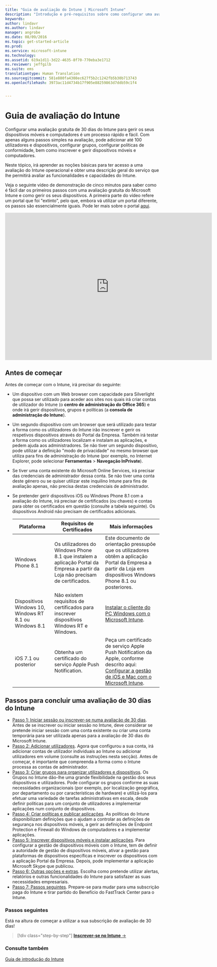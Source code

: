 ```yaml
---
title: "Guia de avaliação do Intune | Microsoft Intune"
description: "Introdução e pré-requisitos sobre como configurar uma avaliação gratuita de 30 dias do Intune"
keywords: 
author: lindavr
ms.author: lindavr
manager: angrobe
ms.date: 08/09/2016
ms.topic: get-started-article
ms.prod: 
ms.service: microsoft-intune
ms.technology: 
ms.assetid: 619a1d11-3d22-4635-8f70-770eba3e1712
ms.reviewer: jeffgilb
ms.suite: ems
translationtype: Human Translation
ms.sourcegitcommit: 581e880fa4308ec627f5b2c1242fb5b30b713743
ms.openlocfilehash: 3973ac11d4734b17f905e88259863d7ddb59c1f4


---
```


# Guia de avaliação do Intune
Configurar uma avaliação gratuita de 30 dias do Intune para gerir os seus dispositivos móveis e computadores é um processo rápido e fácil. Com apenas alguns passos simples na avaliação, pode adicionar até 100 utilizadores e dispositivos, configurar grupos, configurar políticas de conformidade, bem como inscrever e gerir dispositivos móveis e computadores.

Neste tópico, irá aprender as noções básicas para ter acesso a uma avaliação do Intune operacional e obter uma descrição geral do serviço que lhe permitirá avaliar as funcionalidades e capacidades do Intune.

Veja o seguinte vídeo de demonstração de cinco minutos para saber como é fácil dar os primeiros passos com uma avaliação gratuita do Microsoft Intune e como gerir os seus dispositivos. A primeira parte do vídeo refere um portal que foi "extinto", pelo que, embora vá utilizar um portal diferente, os passos são essencialmente iguais. Pode ler mais sobre o portal [aqui](https://docs.microsoft.com/intune/deploy-use/account-portal-merged-with-Office-365).

<iframe width="675" height="480" src="https://www.youtube.com/embed/ltcZvm4VOFU" frameborder="0" allowfullscreen></iframe>

## Antes de começar
Antes de começar com o Intune, irá precisar do seguinte:

-   Um dispositivo com um Web browser com capacidade para Silverlight que possa ser utilizado para aceder aos sites nos quais irá criar contas de utilizador do Intune (o **centro de administração do Office 365**) e onde irá gerir dispositivos, grupos e políticas (a **consola de administração do Intune**).

-   Um segundo dispositivo com um browser que será utilizado para testar a forma como os utilizadores do Intune irão inscrever e gerir os respetivos dispositivos através do Portal da Empresa. Também irá testar a forma como os utilizadores localizam e instalam as aplicações, e pedem ajuda aos administradores. Se não tiver um segundo dispositivo, pode utilizar a definição "modo de privacidade" no mesmo browser que utiliza para fins de administração do Intune (por exemplo, no Internet Explorer, pode selecionar **Ferramentas** &gt; **Navegação InPrivate**).

-   Se tiver uma conta existente do Microsoft Online Services, irá precisar das credenciais de administrador dessa conta. Se não tiver uma conta deste género ou se quiser utilizar este inquilino Intune para fins de avaliação apenas, não precisa destas credenciais de administrador.

-   Se pretender gerir dispositivos iOS ou Windows Phone 8.1 com a avaliação do Intune, irá precisar de certificados (ou chaves) e contas para obter os certificados em questão (consulte a tabela seguinte). Os dispositivos Android não precisam de certificados adicionais.

    |Plataforma|Requisitos de Certificados|Mais informações|
    |------------|----------------------------|--------------------|
    |Windows Phone 8.1 |Os utilizadores do Windows Phone 8.1 que instalem a aplicação Portal da Empresa a partir da Loja não precisam de certificados. |Este documento de orientação pressupõe que os utilizadores obtêm a aplicação Portal da Empresa a partir da Loja em dispositivos Windows Phone 8.1 ou posteriores. |
    |Dispositivos Windows 10, Windows RT 8.1 ou Windows 8.1|Não existem requisitos de certificados para inscrever dispositivos Windows RT e Windows.|[Instalar o cliente do PC Windows com o Microsoft Intune](/Intune/Deploy-Use/install-the-windows-pc-client-with-microsoft-intune).|
    |iOS 7.1 ou posterior|Obtenha um certificado do serviço Apple Push Notification.|Peça um certificado de serviço Apple Push Notification da Apple, conforme descrito aqui: [Configurar a gestão de iOS e Mac com o Microsoft Intune](/Intune/Deploy-Use/set-up-ios-and-mac-management-with-microsoft-intune).|

## Passos para concluir uma avaliação de 30 dias do Intune
- [Passo 1: Iniciar sessão ou inscrever-se numa avaliação de 30 dias](get-started-with-a-30-day-trial-of-microsoft-intune-step-1.md). Antes de se inscrever ou iniciar sessão no Intune, deve considerar se pretende iniciar sessão com uma conta existente ou criar uma conta temporária para ser utilizada apenas para a avaliação de 30 dias do Microsoft Intune.
- [Passo 2: Adicionar utilizadores](get-started-with-a-30-day-trial-of-microsoft-intune-step-2.md). Agora que configurou a sua conta, irá adicionar contas de utilizador individuais ao Intune ou adicionar utilizadores em volume (consulte as instruções nesta secção). Antes de começar, é importante que compreenda a forma como o Intune processa as contas de administrador.
- [Passo 3: Criar grupos para organizar utilizadores e dispositivos](get-started-with-a-30-day-trial-of-microsoft-intune-step-3.md). Os Grupos no Intune dão-lhe uma grande flexibilidade na gestão dos seus dispositivos e utilizadores. Pode configurar os grupos conforme as suas necessidades organizacionais (por exemplo, por localização geográfica, por departamento ou por características de hardware) e utilizá-los para efetuar uma variedade de tarefas administrativas em escala, desde definir políticas para um conjunto de utilizadores a implementar aplicações num conjunto de dispositivos.
- [Passo 4: Criar políticas e publicar aplicações](get-started-with-a-30-day-trial-of-microsoft-intune-step-4.md). As políticas do Intune disponibilizam definições que o ajudam a controlar as definições de segurança nos dispositivos móveis, a gerir as definições de Endpoint Protection e Firewall do Windows de computadores e a implementar aplicações.
- [Passo 5: Inscrever dispositivos móveis e instalar aplicações](get-started-with-a-30-day-trial-of-microsoft-intune-step-5.md). Para configurar a gestão de dispositivos móveis com o Intune, tem de definir a autoridade de gestão de dispositivos móveis, ativar a gestão para plataformas de dispositivos específicas e inscrever os dispositivos com a aplicação Portal da Empresa. Depois, pode implementar a aplicação Microsoft Skype que publicou.
- [Passo 6: Outras opções e extras](get-started-with-a-30-day-trial-of-microsoft-intune-step-6.md). Escolha como pretende utilizar alertas, relatórios e outras funcionalidades do Intune para satisfazer as suas necessidades empresariais.
- [Passo 7: Passos seguintes](get-started-with-a-30-day-trial-of-microsoft-intune-step-7.md). Prepare-se para mudar para uma subscrição paga do Intune e tirar partido do Benefício do FastTrack Center para o Intune.


### Passos seguintes
Está na altura de começar a utilizar a sua subscrição de avaliação de 30 dias!

>[!div class="step-by-step"]
[**Inscrever-se no Intune** &rarr;](.\get-started-with-a-30-day-trial-of-microsoft-intune-step-1.md)

### Consulte também
[Guia de introdução do Intune](/intune/get-started/start-with-a-paid-subscription-to-microsoft-intune)



<!--HONumber=Oct16_HO2-->


